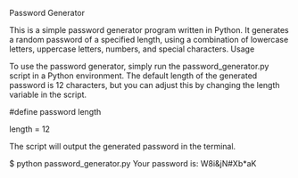 Password Generator

This is a simple password generator program written in Python. It generates a random password of a specified length, using a combination of lowercase letters, uppercase letters, numbers, and special characters.
Usage

To use the password generator, simply run the password_generator.py script in a Python environment. The default length of the generated password is 12 characters, but you can adjust this by changing the length variable in the script.

#define password length

length = 12

The script will output the generated password in the terminal.

$ python password_generator.py
Your password is: W8i&jN#Xb*aK
